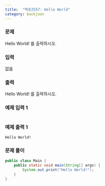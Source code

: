 ```yaml
---
title:  "백준2557: Hello World"
category: backjoon
---
```




### 문제

Hello World! 를 출력하시오.

### 입력

없음

### 출력

Hello World! 를 출력하시오.

### 예제 입력 1

```

```

### 예제 출력 1

```
Hello World!
```



### 문제 풀이

```java
public class Main {
    public static void main(String[] args) {
        System.out.print("Hello World!");
    }
}
```

